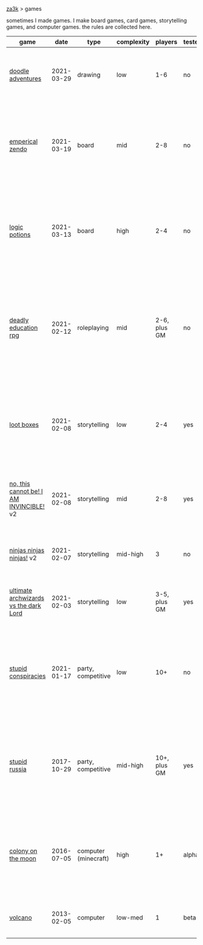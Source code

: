 [za3k](/) > games

sometimes I made games. I make board games, card games, storytelling games, and computer games. the rules are collected here.

| game                                                                     | date       | type                 | complexity | players      | tested?  | recommended?  | description |
|--------------------------------------------------------------------------|------------|----------------------|------------|--------------|----------|---------------|-------------|
| [doodle adventures](/archive/doodle_adventures.md)                       | 2021-03-29 | drawing              | low        | 1-6          | no       | yes           | listen as a premade story is revealed, and doodle what happens.
| [emperical zendo](/archive/emperical_zendo.md)                           | 2021-03-19 | board                | mid        | 2-8          | no       | no            | a variant on traditional zendo, where you score points for predicting the rule but never guess the rule outright.
| [logic potions](/archive/logic_potions.md)                               | 2021-03-13 | board                | high       | 2-4          | no       | no            | a potion-brewing game. not about logical deduction, but about logical deduction clues themselves
| [deadly education rpg](/archive/deadly.md)                               | 2021-02-12 | roleplaying          | mid        | 2-6, plus GM | no       | no            | a traditional pen-and-paper roleplaying game based on the affinity-based magic system from Naomi Novik's "A Deadly Education"
| [loot boxes](/archive/lootboxes.md)                                      | 2021-02-08 | storytelling         | low        | 2-4          | yes      | maybe         | "Car trip" game. Players have an inventory of random items. They must use the items to solve a series of challenges.
| [no, this cannot be! I AM INVINCIBLE!](/archive/invincible.md) v2        | 2021-02-08 | storytelling         | mid        | 2-8          | yes      | yes           | Villains send wave after harder wave of enemies at the Heros, until they kill the Villains.
| [ninjas ninjas ninjas!](/archive/ninjas.md) v2                           | 2021-02-07 | storytelling         | mid-high   | 3            | no       | no            | Fast, diceless storytelilng game about how cool ninjas are.
| [ultimate archwizards vs the dark Lord](/archive/ultimate_archwizard.md) | 2021-02-03 | storytelling         | low        | 3-5, plus GM | yes      | yes           | One-page storytelling game about the final episode in a fight anime.
| [stupid conspiracies](/archive/conspiracies.md)                          | 2021-01-17 | party, competitive   | low        | 10+          | no       | maybe         | Conspiracy nutjobs try to join as many conspiracies as possible, and get as many people as possibly to believe their conspiracy.
| [stupid russia](/archive/stupid_russia.md)                               | 2017-10-29 | party, competitive   | mid-high   | 10+, plus GM | yes      | no            | Spy directors make deals with each other, trying to report more agents than anyone else, without getting their own agents executed.
| [colony on the moon](/archive/colony.md)                                 | 2016-07-05 | computer (minecraft) | high       | 1+           | alpha    | no            | A minecraft modpack. Based around providing reductionist components and having the player do their own automation.
| [volcano](https://github.com/za3k/volcano)                               | 2013-02-05 | computer             | low-med    | 1            | beta     | no            | An ASCII roguelike I made in college. Not much fun.

